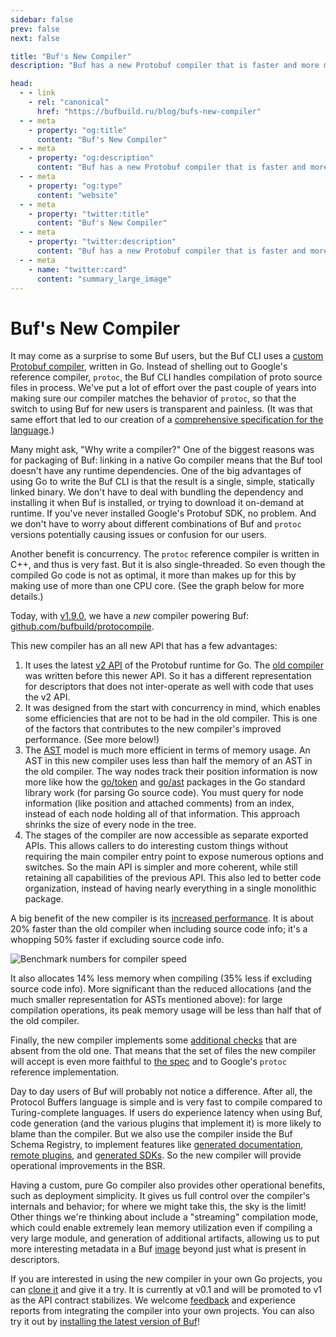 ```yaml
---
sidebar: false
prev: false
next: false

title: "Buf's New Compiler"
description: "Buf has a new Protobuf compiler that is faster and more memory-efficient."

head:
  - - link
    - rel: "canonical"
      href: "https://bufbuild.ru/blog/bufs-new-compiler"
  - - meta
    - property: "og:title"
      content: "Buf's New Compiler"
  - - meta
    - property: "og:description"
      content: "Buf has a new Protobuf compiler that is faster and more memory-efficient."
  - - meta
    - property: "og:type"
      content: "website"
  - - meta
    - property: "twitter:title"
      content: "Buf's New Compiler"
  - - meta
    - property: "twitter:description"
      content: "Buf has a new Protobuf compiler that is faster and more memory-efficient."
  - - meta
    - name: "twitter:card"
      content: "summary_large_image"
---
```


# Buf's New Compiler

It may come as a surprise to some Buf users, but the Buf CLI uses a [custom Protobuf compiler](/docs/reference/internal-compiler/index.md), written in Go. Instead of shelling out to Google's reference compiler, `protoc`, the Buf CLI handles compilation of proto source files in process. We've put a lot of effort over the past couple of years into making sure our compiler matches the behavior of `protoc`, so that the switch to using Buf for new users is transparent and painless. (It was that same effort that led to our creation of a [comprehensive specification for the language](https://protobuf.com/docs/language-spec).)

Many might ask, "Why write a compiler?" One of the biggest reasons was for packaging of Buf: linking in a native Go compiler means that the Buf tool doesn't have any runtime dependencies. One of the big advantages of using Go to write the Buf CLI is that the result is a single, simple, statically linked binary. We don't have to deal with bundling the dependency and installing it when Buf is installed, or trying to download it on-demand at runtime. If you've never installed Google's Protobuf SDK, no problem. And we don't have to worry about different combinations of Buf and `protoc` versions potentially causing issues or confusion for our users.

Another benefit is concurrency. The `protoc` reference compiler is written in C++, and thus is very fast. But it is also single-threaded. So even though the compiled Go code is not as optimal, it more than makes up for this by making use of more than one CPU core. (See the graph below for more details.)

Today, with [v1.9.0](https://github.com/bufbuild/buf/releases/tag/v1.9.0), we have a _new_ compiler powering Buf: [github.com/bufbuild/protocompile](https://pkg.go.dev/github.com/bufbuild/protocompile@v0.1.0).

This new compiler has an all new API that has a few advantages:

1.  It uses the latest [v2 API](https://go.dev/blog/protobuf-apiv2) of the Protobuf runtime for Go. The [old compiler](https://pkg.go.dev/github.com/jhump/protoreflect@v1.13.0/desc/protoparse) was written before this newer API. So it has a different representation for descriptors that does not inter-operate as well with code that uses the v2 API.
2.  It was designed from the start with concurrency in mind, which enables some efficiencies that are not to be had in the old compiler. This is one of the factors that contributes to the new compiler's improved performance. (See more below!)
3.  The [AST](https://en.wikipedia.org/wiki/Abstract_syntax_tree) model is much more efficient in terms of memory usage. An AST in this new compiler uses less than half the memory of an AST in the old compiler. The way nodes track their position information is now more like how the [go/token](https://pkg.go.dev/go/token) and [go/ast](https://pkg.go.dev/go/ast) packages in the Go standard library work (for parsing Go source code). You must query for node information (like position and attached comments) from an index, instead of each node holding all of that information. This approach shrinks the size of every node in the tree.
4.  The stages of the compiler are now accessible as separate exported APIs. This allows callers to do interesting custom things without requiring the main compiler entry point to expose numerous options and switches. So the main API is simpler and more coherent, while still retaining all capabilities of the previous API. This also led to better code organization, instead of having nearly everything in a single monolithic package.

A big benefit of the new compiler is its [increased performance](https://github.com/bufbuild/protocompile/pull/64). It is about 20% faster than the old compiler when including source code info; it's a whopping 50% faster if excluding source code info.

![Benchmark numbers for compiler speed](https://cdn.prod.website-files.com/6723e92f5d187330e4da8144/6748b02c22370e881d26f0b2_compiler-perf-graph-TAAASL32.png)

It also allocates 14% less memory when compiling (35% less if excluding source code info). More significant than the reduced allocations (and the much smaller representation for ASTs mentioned above): for large compilation operations, its peak memory usage will be less than half that of the old compiler.

Finally, the new compiler implements some [additional checks](https://github.com/bufbuild/buf/blob/v1.9.0/CHANGELOG.md?plain=1#L16-L26) that are absent from the old one. That means that the set of files the new compiler will accept is even more faithful to [the spec](https://protobuf.com/docs/language-spec) and to Google's `protoc` reference implementation.

Day to day users of Buf will probably not notice a difference. After all, the Protocol Buffers language is simple and is very fast to compile compared to Turing-complete languages. If users do experience latency when using Buf, code generation (and the various plugins that implement it) is more likely to blame than the compiler. But we also use the compiler inside the Buf Schema Registry, to implement features like [generated documentation](/docs/bsr/documentation/index.md), [remote plugins](/docs/bsr/remote-plugins/index.md), and [generated SDKs](/docs/bsr/generated-sdks/index.md). So the new compiler will provide operational improvements in the BSR.

Having a custom, pure Go compiler also provides other operational benefits, such as deployment simplicity. It gives us full control over the compiler's internals and behavior; for where we might take this, the sky is the limit! Other things we're thinking about include a "streaming" compilation mode, which could enable extremely lean memory utilization even if compiling a very large module, and generation of additional artifacts, allowing us to put more interesting metadata in a Buf [image](/docs/reference/images/index.md#what-are-buf-images) beyond just what is present in descriptors.

If you are interested in using the new compiler in your own Go projects, you can [clone it](https://github.com/bufbuild/protocompile/) and give it a try. It is currently at v0.1 and will be promoted to v1 as the API contract stabilizes. We welcome [feedback](https://github.com/bufbuild/protocompile/issues/new) and experience reports from integrating the compiler into your own projects. You can also try it out by [installing the latest version of Buf](/docs/cli/installation/index.md)!

‍

